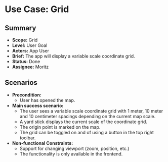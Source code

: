 # Use Case: Grid

## Summary

- **Scope:** Grid
- **Level:** User Goal
- **Actors:** App User
- **Brief:** The app will display a variable scale coordinate grid.
- **Status:** Done
- **Assignee:** Moritz

## Scenarios

- **Precondition:**
  - User has opened the map.
- **Main success scenario:**
  - The user sees a variable scale coordinate grid with 1 meter, 10 meter and 10 centimeter spacings depending on the current map scale.
  - A yard stick displays the current scale of the coordinate grid.
  - The origin point is marked on the map.
  - The grid can be toggled on and of using a button in the top right toolbar.
- **Non-functional Constraints:**
  - Support for changing viewport (zoom, position, etc.)
  - The functionality is only available in the frontend.
